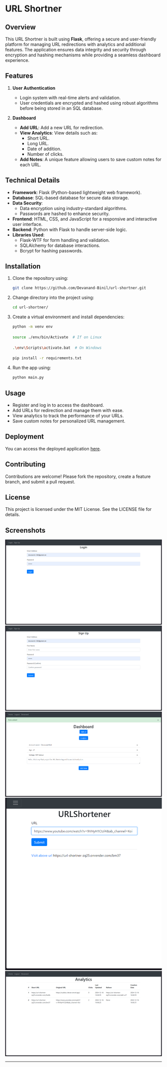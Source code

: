# URL Shortner

## Overview
This URL Shortner is built using **Flask**, offering a secure and user-friendly platform for managing URL redirections with analytics and additional features. The application ensures data integrity and security through encryption and hashing mechanisms while providing a seamless dashboard experience.

## Features

1. **User Authentication**  
   - Login system with real-time alerts and validation.  
   - User credentials are encrypted and hashed using robust algorithms before being stored in an SQL database.

2. **Dashboard**  
   - **Add URL**: Add a new URL for redirection.  
   - **View Analytics**: View details such as:
     - Short URL.  
     - Long URL.  
     - Date of addition.  
     - Number of clicks.  
   - **Add Notes**: A unique feature allowing users to save custom notes for each URL.

## Technical Details

- **Framework**: Flask (Python-based lightweight web framework).  
- **Database**: SQL-based database for secure data storage.  
- **Data Security**:
  - Data encryption using industry-standard algorithms.  
  - Passwords are hashed to enhance security.
- **Frontend**: HTML, CSS, and JavaScript for a responsive and interactive user interface.
- **Backend**: Python with Flask to handle server-side logic.  
- **Libraries Used**:
  - Flask-WTF for form handling and validation.  
  - SQLAlchemy for database interactions.  
  - Bcrypt for hashing passwords.

## Installation

1. Clone the repository using:
   ```bash
   git clone https://github.com/Devanand-Binil/url-shortner.git
   ```

2. Change directory into the project using:
   ```bash
   cd url-shortner/
   ```

3. Create a virtual environment and install dependencies:
   ```bash
   python -m venv env

   source ./env/bin/Activate  # If on Linux

   .\env\Scripts\activate.bat  # On Windows

   pip install -r requirements.txt
   ```

4. Run the app using:
   ```bash
   python main.py
   ```

## Usage

- Register and log in to access the dashboard.
- Add URLs for redirection and manage them with ease.
- View analytics to track the performance of your URLs.
- Save custom notes for personalized URL management.

## Deployment

You can access the deployed application [here](https://url-shortner-zq25.onrender.com/).


## Contributing

Contributions are welcome! Please fork the repository, create a feature branch, and submit a pull request.

## License

This project is licensed under the MIT License. See the LICENSE file for details.

## Screenshots

   ![Login Page](screenshots/login.png)
    ![Login Page](screenshots/signup.png)
   ![Dashboard](screenshots/dashboard.png)
   ![Add URL Page](screenshots/addurl.png)
   ![Analytics Page](screenshots/analytics.png)

---

